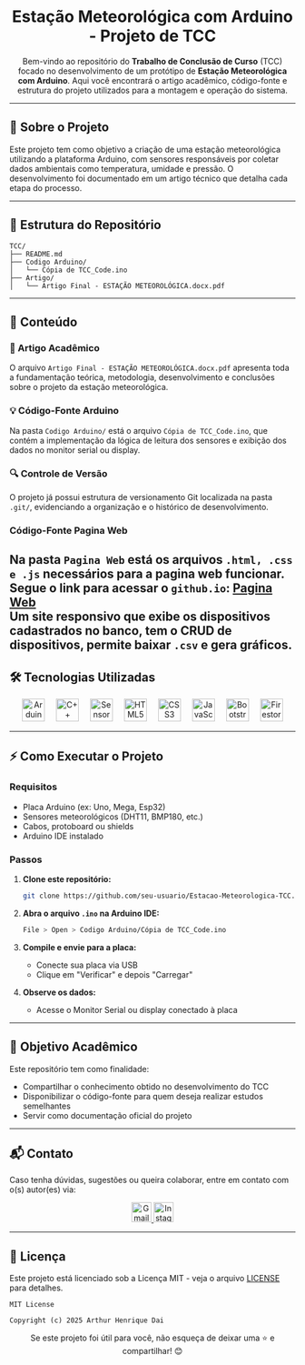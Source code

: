<h1 align="center">Estação Meteorológica com Arduino - Projeto de TCC</h1>

<p align="center">
    Bem-vindo ao repositório do <strong>Trabalho de Conclusão de Curso</strong> (TCC) focado no desenvolvimento de um protótipo de <strong>Estação Meteorológica com Arduino</strong>. Aqui você encontrará o artigo acadêmico, código-fonte e estrutura do projeto utilizados para a montagem e operação do sistema.
</p>

---

## 🧐 Sobre o Projeto

Este projeto tem como objetivo a criação de uma estação meteorológica utilizando a plataforma Arduino, com sensores responsáveis por coletar dados ambientais como temperatura, umidade e pressão. O desenvolvimento foi documentado em um artigo técnico que detalha cada etapa do processo.

---

## 📁 Estrutura do Repositório

```
TCC/
├── README.md
├── Codigo Arduino/
│   └── Cópia de TCC_Code.ino
├── Artigo/
│   └── Artigo Final - ESTAÇÃO METEOROLÓGICA.docx.pdf
```

---

## 📄 Conteúdo

### 📘 Artigo Acadêmico

O arquivo `Artigo Final - ESTAÇÃO METEOROLÓGICA.docx.pdf` apresenta toda a fundamentação teórica, metodologia, desenvolvimento e conclusões sobre o projeto da estação meteorológica.

### 💡 Código-Fonte Arduino

Na pasta `Codigo Arduino/` está o arquivo `Cópia de TCC_Code.ino`, que contém a implementação da lógica de leitura dos sensores e exibição dos dados no monitor serial ou display.

### 🔍 Controle de Versão

O projeto já possui estrutura de versionamento Git localizada na pasta `.git/`, evidenciando a organização e o histórico de desenvolvimento.

### Código-Fonte Pagina Web
Na pasta `Pagina Web` está os arquivos `.html, .css e .js` necessários para a pagina web funcionar. Segue o link para acessar o `github.io`:
**[Pagina Web](https://jailsonneve.github.io/Estacao_Meteorologica_Arduino-Projeto_TCC/Pagina%20Web%20(Visualizador)/view/templates/listEstacaoTeste.html#inicio)**  
   Um site responsivo que exibe os dispositivos cadastrados no banco, tem o CRUD de dispositivos, permite baixar `.csv` e gera gráficos.
---

## 🛠️ Tecnologias Utilizadas

<div align="center">
    <img src="https://img.icons8.com/?size=100&id=13444&format=png&color=000000" height="40" alt="Arduino logo" title="Arduino" />
    <img width="12" />
    <img src="https://img.icons8.com/?size=100&id=TpULddJc4gTh&format=png&color=000000" height="40" alt="C++ logo" title="C++ para Arduino" />
    <img width="12" />
    <img src="https://img.icons8.com/?size=100&id=12096&format=png&color=000000" height="40" alt="Sensor logo" title="Sensores DHT, BMP, etc." />
    <img width="12" />
    <img src="https://img.icons8.com/?size=100&id=20909&format=png&color=000000" height="40" alt="HTML5 logo" title="HTML5" />
    <img width="12" />
    <img src="https://img.icons8.com/?size=100&id=21278&format=png&color=000000" height="40" alt="CSS3 logo" title="CSS3" />
    <img width="12" />
    <img src="https://cdn.jsdelivr.net/gh/devicons/devicon/icons/javascript/javascript-original.svg" height="40" alt="JavaScript logo" title="JavaScript" />
    <img width="12" />
    <img src="https://img.icons8.com/?size=100&id=EzPCiQUqWWEa&format=png&color=000000" height="40" alt="Bootstrap logo" title="Bootstrap" />
    <img width="12" />
    <img src="https://img.icons8.com/?size=100&id=SQEEoDcpUD6c&format=png&color=000000" height="40" alt="Firestore logo" title="Firestore" />
</div>

---

## ⚡ Como Executar o Projeto

### Requisitos

- Placa Arduino (ex: Uno, Mega, Esp32)
- Sensores meteorológicos (DHT11, BMP180, etc.)
- Cabos, protoboard ou shields
- Arduino IDE instalado

### Passos

1. **Clone este repositório:**
   ```bash
   git clone https://github.com/seu-usuario/Estacao-Meteorologica-TCC.git
   ```

2. **Abra o arquivo `.ino` na Arduino IDE:**
   ```bash
   File > Open > Codigo Arduino/Cópia de TCC_Code.ino
   ```

3. **Compile e envie para a placa:**
   - Conecte sua placa via USB
   - Clique em "Verificar" e depois "Carregar"

4. **Observe os dados:**
   - Acesse o Monitor Serial ou display conectado à placa

---

## 🧠 Objetivo Acadêmico

Este repositório tem como finalidade:

- Compartilhar o conhecimento obtido no desenvolvimento do TCC
- Disponibilizar o código-fonte para quem deseja realizar estudos semelhantes
- Servir como documentação oficial do projeto

---

## 📬 Contato

Caso tenha dúvidas, sugestões ou queira colaborar, entre em contato com o(s) autor(es) via:

<div align="center">
  <a href="mailto:daiarthur053@gmail.com" target="_blank">
    <img src="https://img.shields.io/static/v1?message=Email&logo=gmail&label=&color=D14836&logoColor=white&style=for-the-badge" height="35" alt="Gmail" />
  </a>
  <a href="https://www.instagram.com/arthur.dai.52" target="_blank">
    <img src="https://img.shields.io/static/v1?message=Instagram&logo=instagram&label=&color=E4405F&logoColor=white&style=for-the-badge" height="35" alt="Instagram" />
  </a>
</div>

---

## 📝 Licença

Este projeto está licenciado sob a Licença MIT - veja o arquivo [LICENSE](./LICENSE) para detalhes.

```
MIT License

Copyright (c) 2025 Arthur Henrique Dai
```

<div align="center">
Se este projeto foi útil para você, não esqueça de deixar uma ⭐ e compartilhar! 😊
</div>
